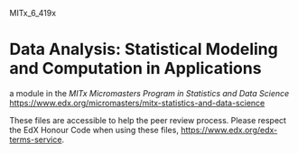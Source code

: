 MITx_6_419x
# Data Analysis: Statistical Modeling and Computation in Applications
a module in the *MITx Micromasters Program in Statistics and Data Science*
https://www.edx.org/micromasters/mitx-statistics-and-data-science

These files are accessible to help the peer review process. 
Please respect the EdX Honour Code when using these files, https://www.edx.org/edx-terms-service.
